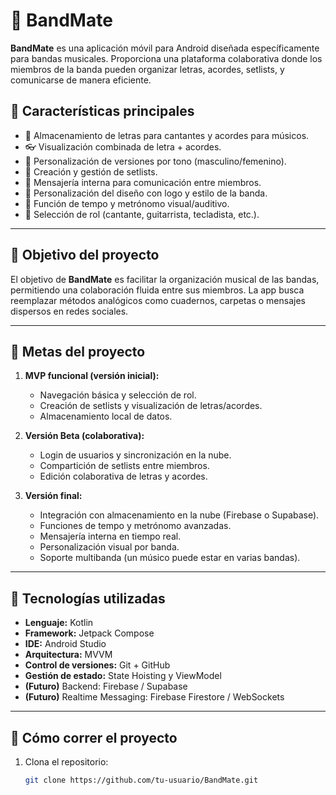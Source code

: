 # 🎸 BandMate

**BandMate** es una aplicación móvil para Android diseñada específicamente para bandas musicales. Proporciona una plataforma colaborativa donde los miembros de la banda pueden organizar letras, acordes, setlists, y comunicarse de manera eficiente.

## 📱 Características principales

- 📃 Almacenamiento de letras para cantantes y acordes para músicos.
- 👓 Visualización combinada de letra + acordes.
- 📝 Personalización de versiones por tono (masculino/femenino).
- 📂 Creación y gestión de setlists.
- 💬 Mensajería interna para comunicación entre miembros.
- 🎨 Personalización del diseño con logo y estilo de la banda.
- 🎵 Función de tempo y metrónomo visual/auditivo.
- 👤 Selección de rol (cantante, guitarrista, tecladista, etc.).

---

## 🎯 Objetivo del proyecto

El objetivo de **BandMate** es facilitar la organización musical de las bandas, permitiendo una colaboración fluida entre sus miembros. La app busca reemplazar métodos analógicos como cuadernos, carpetas o mensajes dispersos en redes sociales.

---

## 📌 Metas del proyecto

1. **MVP funcional (versión inicial):**
   - Navegación básica y selección de rol.
   - Creación de setlists y visualización de letras/acordes.
   - Almacenamiento local de datos.

2. **Versión Beta (colaborativa):**
   - Login de usuarios y sincronización en la nube.
   - Compartición de setlists entre miembros.
   - Edición colaborativa de letras y acordes.

3. **Versión final:**
   - Integración con almacenamiento en la nube (Firebase o Supabase).
   - Funciones de tempo y metrónomo avanzadas.
   - Mensajería interna en tiempo real.
   - Personalización visual por banda.
   - Soporte multibanda (un músico puede estar en varias bandas).

---

## 🧱 Tecnologías utilizadas

- **Lenguaje:** Kotlin
- **Framework:** Jetpack Compose
- **IDE:** Android Studio
- **Arquitectura:** MVVM
- **Control de versiones:** Git + GitHub
- **Gestión de estado:** State Hoisting y ViewModel
- **(Futuro)** Backend: Firebase / Supabase
- **(Futuro)** Realtime Messaging: Firebase Firestore / WebSockets

---

## 🚀 Cómo correr el proyecto

1. Clona el repositorio:
   ```bash
   git clone https://github.com/tu-usuario/BandMate.git
